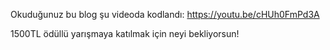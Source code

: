 Okuduğunuz bu blog şu videoda kodlandı:
https://youtu.be/cHUh0FmPd3A

1500TL ödüllü yarışmaya katılmak için neyi bekliyorsun!
